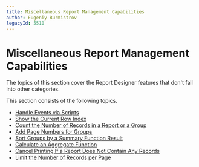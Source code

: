 ```yaml
---
title: Miscellaneous Report Management Capabilities
author: Eugeniy Burmistrov
legacyId: 5510
---
```

# Miscellaneous Report Management Capabilities
The topics of this section cover the Report Designer features that don't fall into other categories.

This section consists of the following topics.
* [Handle Events via Scripts](miscellaneous/handle-events-via-scripts.md)
* [Show the Current Row Index](miscellaneous/show-the-current-row-index.md)
* [Count the Number of Records in a Report or a Group](miscellaneous/count-the-number-of-records-in-a-report-or-a-group.md)
* [Add Page Numbers for Groups](miscellaneous/add-page-numbers-for-groups.md)
* [Sort Groups by a Summary Function Result](miscellaneous/sort-groups-by-a-summary-function-result.md)
* [Calculate an Aggregate Function](miscellaneous/calculate-an-aggregate-function.md)
* [Cancel Printing If a Report Does Not Contain Any Records](miscellaneous/cancel-printing-if-a-report-does-not-contain-any-records.md)
* [Limit the Number of Records per Page](miscellaneous/limit-the-number-of-records-per-page.md)